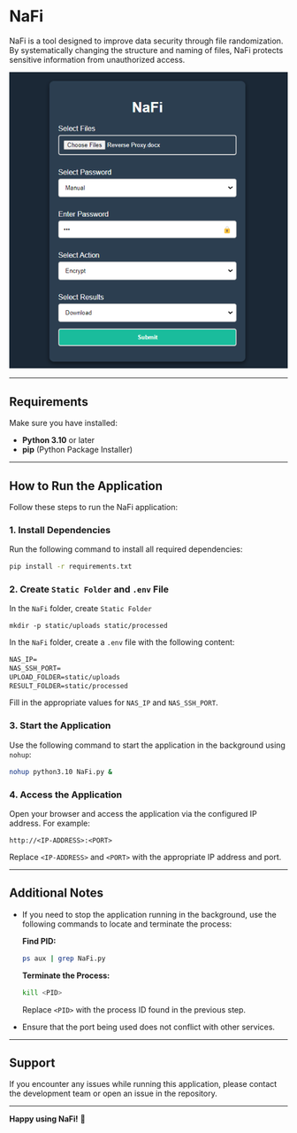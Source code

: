 # NaFi

NaFi is a tool designed to improve data security through file randomization. By systematically changing the structure and naming of files, NaFi protects sensitive information from unauthorized access.

![Gambar Contoh](Example/NaFi.png)

---

## Requirements

Make sure you have installed:

- **Python 3.10** or later
- **pip** (Python Package Installer)

---

## How to Run the Application

Follow these steps to run the NaFi application:

### 1. Install Dependencies

Run the following command to install all required dependencies:

```bash
pip install -r requirements.txt
```

### 2. Create `Static Folder` and `.env` File

In the `NaFi` folder, create `Static Folder`

```
mkdir -p static/uploads static/processed
```
In the `NaFi` folder, create a `.env` file with the following content:

```
NAS_IP=
NAS_SSH_PORT=
UPLOAD_FOLDER=static/uploads
RESULT_FOLDER=static/processed
```

Fill in the appropriate values for `NAS_IP` and `NAS_SSH_PORT`.

### 3. Start the Application

Use the following command to start the application in the background using `nohup`:

```bash
nohup python3.10 NaFi.py &
```

### 4. Access the Application

Open your browser and access the application via the configured IP address. For example:

```
http://<IP-ADDRESS>:<PORT>
```

Replace `<IP-ADDRESS>` and `<PORT>` with the appropriate IP address and port.

---

## Additional Notes

- If you need to stop the application running in the background, use the following commands to locate and terminate the process:
  
  **Find PID:**
  ```bash
  ps aux | grep NaFi.py
  ```
  
  **Terminate the Process:**
  ```bash
  kill <PID>
  ```
  Replace `<PID>` with the process ID found in the previous step.

- Ensure that the port being used does not conflict with other services.

---

## Support

If you encounter any issues while running this application, please contact the development team or open an issue in the repository.

---

**Happy using NaFi!** 🚀
